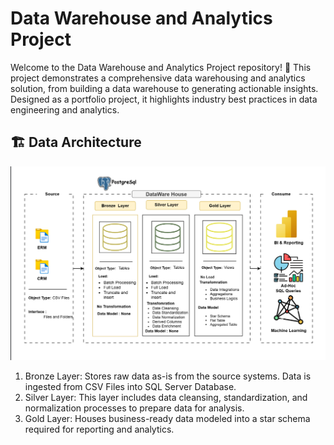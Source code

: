# Data Warehouse and Analytics Project
Welcome to the Data Warehouse and Analytics Project repository! 🚀
This project demonstrates a comprehensive data warehousing and analytics solution, from building a data warehouse to generating actionable insights. Designed as a portfolio project, it highlights industry best practices in data engineering and analytics.

<h2>🏗️ Data Architecture</h2>

![Project Screenshot](docs/Data_Architecture.png)

1. Bronze Layer: Stores raw data as-is from the source systems. Data is ingested from CSV Files into SQL Server Database.</br>
2. Silver Layer: This layer includes data cleansing, standardization, and normalization processes to prepare data for analysis.</br>
3. Gold Layer: Houses business-ready data modeled into a star schema required for reporting and analytics.</br>

